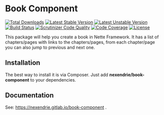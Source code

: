 Book Component
==============

[![Total Downloads](https://poser.pugx.org/nexendrie/book-component/downloads)](https://packagist.org/packages/nexendrie/book-component) [![Latest Stable Version](https://poser.pugx.org/nexendrie/book-component/v/stable)](https://packagist.org/packages/nexendrie/book-component) [![Latest Unstable Version](https://poser.pugx.org/nexendrie/book-component/v/unstable)](https://packagist.org/packages/nexendrie/book-component) [![Build Status](https://travis-ci.org/nexendrie/book-component.svg?branch=master)](https://travis-ci.org/nexendrie/book-component) [![Scrutinizer Code Quality](https://scrutinizer-ci.com/g/nexendrie/book-component/badges/quality-score.png?b=master)](https://scrutinizer-ci.com/g/nexendrie/book-component/?branch=master) [![Code Coverage](https://scrutinizer-ci.com/g/nexendrie/book-component/badges/coverage.png?b=master)](https://scrutinizer-ci.com/g/nexendrie/book-component/?branch=master) [![License](https://poser.pugx.org/nexendrie/book-component/license)](https://gitlab.com/nexendrie/book-component/blob/master/LICENSE)

This package will help you create a book in Nette Framework. It has a list of chapters/pages with links to the chapters/pages, from each chapter/page you can also jump to previous and next one.

Installation
------------
The best way to install it is via Composer. Just add **nexendrie/book-component** to your dependencies.

Documentation
-------------
See: https://nexendrie.gitlab.io/book-component .
